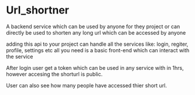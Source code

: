 ﻿# Url_shortner

A backend service which can be used by anyone for they project or 
can directly be used to shorten any long url which can be accessed  by anyone 

adding this api to your project can handle all the services like: login, regiter, profile, settings etc
all you need is a basic front-end which can interact with the service

After login user get a token which can be used in any service with in 1hrs,
however accesing the shorturl is public.

User can also see how many people have accessed thier short url. 
